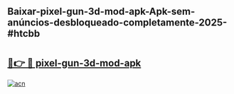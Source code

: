 ## Baixar-pixel-gun-3d-mod-apk-Apk-sem-anúncios-desbloqueado-completamente-2025-#htcbb

# <h2><a href="https://ainizakaria.my?title=pixel-gun-3d-mod-apk&ref=20M">🔗👉 🔴 pixel-gun-3d-mod-apk</a></h2>

[![acn](https://github.com/user-attachments/assets/0f9c940e-d8b0-45ae-aac7-cd30a18b3e1c)](https://ainizakaria.my?title=pixel-gun-3d-mod-apk&ref=20M)


